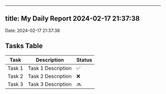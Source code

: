 
---
title: My Daily Report 2024-02-17 21:37:38
---

Date: 2024-02-17 21:37:38

## Tasks Table

| Task | Description | Status |
|------|-------------|--------|
| Task 1 | Task 1 Description | ✅ |
| Task 2 | Task 2 Description | ❌ |
| Task 3 | Task 3 Description | 🔜 |
